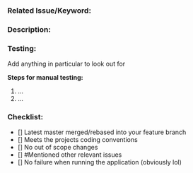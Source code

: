### **Related Issue/Keyword:**

### **Description:**

### **Testing:**

Add anything in particular to look out for

**Steps for manual testing:**

1. ...
2. ...

### **Checklist:**

- [] Latest master merged/rebased into your feature branch 
- [] Meets the projects coding conventions
- [] No out of scope changes
- [] #Mentioned other relevant issues
- [] No failure when running the application (obviously lol)